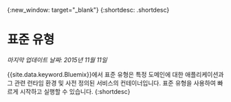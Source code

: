 {:new_window: target="_blank"}
{:shortdesc: .shortdesc}

# 표준 유형
*마지막 업데이트 날짜: 2015년 11월 11일*

{{site.data.keyword.Bluemix}}에서 표준 유형은
특정 도메인에 대한 애플리케이션과 그 관련 런타임 환경 및
사전 정의된 서비스의 컨테이너입니다. 표준 유형을 사용하여 빠르게 시작하고 실행할 수 있습니다. {:shortdesc}
